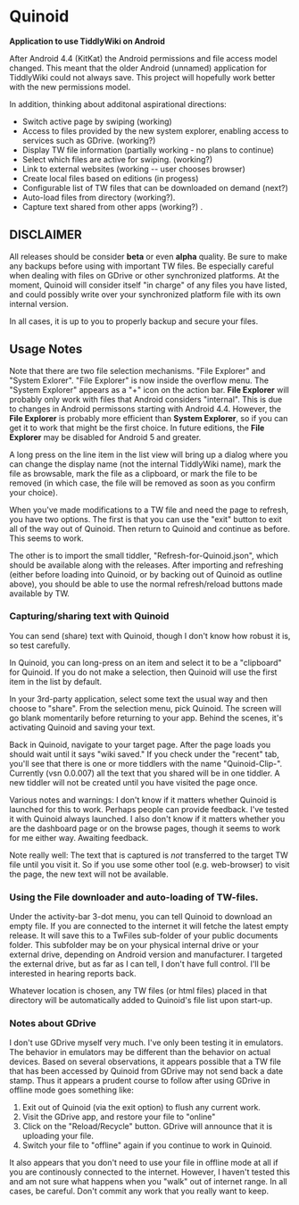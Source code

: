 # Quinoid

**Application to use TiddlyWiki on Android**

After Android 4.4 (KitKat) the Android permissions and file access model changed.
 This meant that the older Android  (unnamed) application for
TiddlyWiki could not always save. 
This project will hopefully work better with the new permissions model.

In addition, thinking about additonal aspirational directions:

* Switch active page by swiping (working)
* Access to files provided by the new system explorer, enabling access to services such as GDrive. (working?)
* Display TW file information (partially working - no plans to continue)
* Select which files are active for swiping. (working?)
* Link to external websites (working -- user chooses browser)
* Create local files based on editions (in progess)
* Configurable list of TW files that can be downloaded on demand (next?)
* Auto-load files from directory (working?).
* Capture text shared from other apps (working?) .

## DISCLAIMER

All releases should be consider **beta** or even **alpha** quality. Be sure to make any backups before using with important TW files. Be
especially careful when dealing with files on GDrive or other synchronized platforms. At the moment, Quinoid will consider itself
"in charge" of any files you have listed, and could possibly write over your synchronized platform file with its own internal version.

In all cases, it is up to you to properly backup and secure your files.

## Usage Notes

Note that there are two file selection mechanisms. "File Explorer" and "System Exlorer". "File Explorer" is now inside the overflow menu. The "System Explorer" appears as a "+" icon on the action bar. __File Explorer__ will probably only work
with files that Android considers "internal". This is due to changes in Android permissons starting with Android 4.4.
However, the __File Explorer__ is probably more efficient than __System Explorer__, so if you can get it to work that might be the first choice. In future editions,
the __File Explorer__ may be disabled for Android 5 and greater.

A long press on the line item in the list view will bring up a dialog where you can change the display name (not the internal TiddlyWiki name), mark the file as browsable, mark the file as a clipboard, or mark the file to be removed (in which case, the file will be removed as soon as you confirm your choice).

When you've made modifications to a TW file and need the page to refresh, you have two options. The first is that you can use the "exit" button to exit all of the way out of Quinoid. Then return to Quinoid and continue as before. This seems to work.

The other is to import the small tiddler, "Refresh-for-Quinoid.json", which should be available along with the releases. After importing and refreshing (either before loading into Quinoid, or by backing out of Quinoid as outline above), you should be able to use the normal refresh/reload buttons made available by TW.

### Capturing/sharing text with Quinoid

You can send (share) text with Quinoid, though I don't know how robust it is, so test carefully.

In Quinoid, you can long-press on an item and select it to be a "clipboard" for Quinoid. If you do not make a selection, then Quinoid will use the first item in the list by default.

In your 3rd-party application, select some text the usual way and then choose to "share". From the selection menu, pick Quinoid. The screen will go blank momentarily before returning to your app. Behind the scenes, it's activating Quinoid and saving your text.

Back in Quinoid, navigate to your target page. After the page loads you should wait until it says "wiki saved." If you check under the "recent" tab, you'll see that there is one or more tiddlers with the name "Quinoid-Clip-<date-stamp>". Currently (vsn 0.0.007) all the text that you shared will be in one tiddler. A new tiddler will not be created until you have visited the page once.

Various notes and warnings: I don't know if it matters whether Quinoid is launched for this to work. Perhaps people can provide feedback. I've tested it with Quinoid always launched. I also don't know if it matters whether you are the dashboard page or on the browse pages, though it seems to work for me either way. Awaiting feedback.

Note really well: The text that is captured is *not* transferred to the target TW file until you visit it. So if you use some other tool (e.g. web-browser) to visit the page, the new text will not be available.

### Using the File downloader and auto-loading of TW-files.

Under the activity-bar 3-dot menu, you can tell Quinoid to download an empty file. If you are connected to the internet it will fetche the latest empty release. It will save this to a TwFiles sub-folder of your public documents folder. This subfolder may be on your physical internal drive or your external drive, depending on Android version and manufacturer. I targeted the external drive, but as far as I can tell, I don't have full control.  I'll be interested in hearing reports back.

Whatever location is chosen, any TW files (or html files) placed in that directory will be automatically added to Quinoid's file list upon start-up.  
 
### Notes about GDrive

I don't use GDrive myself very much. I've only been testing it in emulators. The behavior in emulators may be different than the behavior on actual devices. Based on several observations, it appears possible that a TW file that has been accessed by Quinoid from GDrive may not send back a date stamp. Thus it appears a prudent course to follow after using GDrive in offline mode goes something like:

1. Exit out of Quinoid (via the exit option) to flush any current work.
2. Visit the GDrive app, and restore your file to "online" 
3. Click on the "Reload/Recycle" button. GDrive will announce that it is uploading your file.
4. Switch your file to "offline" again if you continue to work in Quinoid.

It also appears that you don't need to use your file in offline mode at all if you are continously connected to the internet. However, I haven't tested this and am not sure what happens when you "walk" out of internet range. In all cases, be careful. Don't commit any work that you really want to keep.
